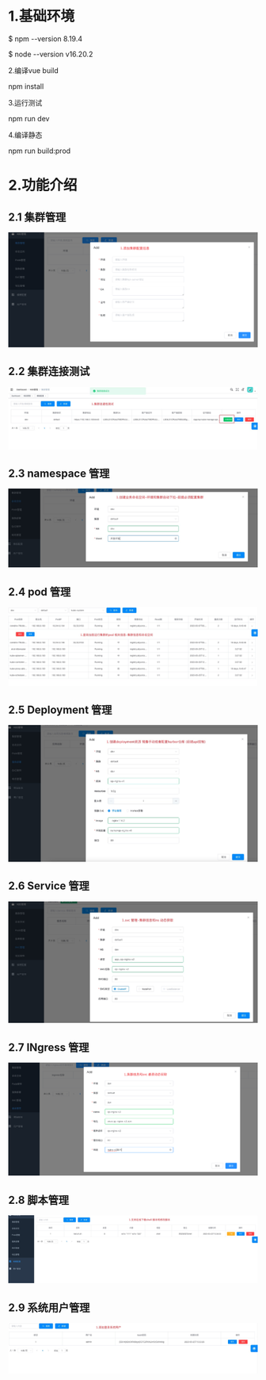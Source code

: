 # **1.基础环境**

$ npm --version
8.19.4

$ node --version
v16.20.2

2.编译vue build

npm install

3.运行测试

npm run dev

4.编译静态

npm run build:prod


# 2.功能介绍
## 2.1 集群管理
![k8s-cluster-config](https://github.com/rocklinux9527/op-kube-manage-web/blob/master/img/1.K8S%E9%9B%86%E7%BE%A4%E6%B7%BB%E5%8A%A0.jpg)
## 2.2 集群连接测试
![k8s-cluster-ping](https://github.com/rocklinux9527/op-kube-manage-web/blob/master/img/2.%E9%9B%86%E7%BE%A4%E8%BF%9E%E9%80%9A%E6%80%A7%E6%B5%8B%E8%AF%95.jpg)

## 2.3 namespace 管理
![k8s-cluster-ns](https://github.com/rocklinux9527/op-kube-manage-web/blob/master/img/3.%E5%91%BD%E5%90%8D%E7%A9%BA%E9%97%B4%E7%AE%A1%E7%90%86.jpg)

## 2.4 pod 管理
![k8s-cluster-pod](https://github.com/rocklinux9527/op-kube-manage-web/blob/master/img/4.pod%E7%AE%A1%E7%90%86.jpg)

## 2.5 Deployment 管理
![k8s-cluster-Deployment](https://github.com/rocklinux9527/op-kube-manage-web/blob/master/img/5.Deployment%20%E7%AE%A1%E7%90%86.jpg)

## 2.6 Service 管理
![k8s-cluster-service](https://github.com/rocklinux9527/op-kube-manage-web/blob/master/img/6.service%E7%AE%A1%E7%90%86.jpg)

## 2.7 INgress 管理
![k8s-cluster-ingress](https://github.com/rocklinux9527/op-kube-manage-web/blob/master/img/7.ingress%E7%AE%A1%E7%90%86.jpg)

## 2.8 脚本管理

![sys-temple-download](https://github.com/rocklinux9527/op-kube-manage-web/blob/master/img/9.%E6%A8%A1%E6%9D%BF%E7%AE%A1%E7%90%86%E4%B8%8B%E8%BD%BD.jpg)

## 2.9 系统用户管理
![sys-ns](https://github.com/rocklinux9527/op-kube-manage-web/blob/master/img/10.%E7%B3%BB%E7%BB%9F%E7%94%A8%E6%88%B7.jpg)

